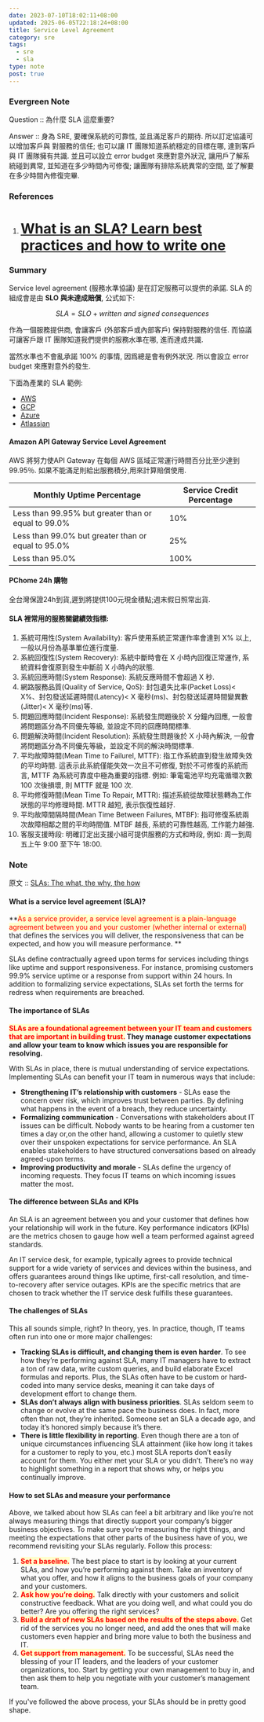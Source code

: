 ```yaml
---
date: 2023-07-10T18:02:11+08:00
updated: 2025-06-05T22:18:24+08:00
title: Service Level Agreement
category: sre
tags:
  - sre
  - sla
type: note
post: true
---
```


### Evergreen Note

Question :: 為什麼 SLA 這麼重要?

Answer :: 身為 SRE, 要確保系統的可靠性, 並且滿足客戶的期待. 所以訂定協議可以增加客戶與 
對服務的信任; 也可以讓 IT 團隊知道系統穩定的目標在哪, 達到客戶與 IT 團隊擁有共識. 並且可以設立 error budget 來應對意外狀況, 讓用戶了解系統碰到異常, 並知道在多少時間內可修復; 讓團隊有排除系統異常的空間, 並了解要在多少時間內修復完畢.

<!--more-->

### References

1. # [What is an SLA? Learn best practices and how to write one](https://www.atlassian.com/itsm/service-request-management/slas)

### Summary

Service level agreement (服務水準協議) 是在訂定服務可以提供的承諾. SLA 的組成會是由 **SLO 與未達成賠償**, 公式如下:

$$ SLA = SLO + written\ and\ signed\ consequences $$

作為一個服務提供商, 會讓客戶 (外部客戶或內部客戶) 保持對服務的信任. 而協議可讓客戶跟 IT 團隊知道我們提供的服務水準在哪, 進而達成共識. 

當然水準也不會亂承諾 100% 的事情, 因爲總是會有例外狀況. 所以會設立 error budget 來應對意外的發生. 

下面為產業的 SLA 範例:

* [AWS](https://aws.amazon.com/tw/legal/service-level-agreements/)
* [GCP](https://cloud.google.com/terms/sla?hl=zh-tw)
* [Azure](https://azure.microsoft.com/zh-tw/support/legal/sla/)
* [Atlassian](https://www.atlassian.com/legal/sla)

#### Amazon API Gateway Service Level Agreement

AWS 將努力使API Gateway 在每個 AWS 區域正常運行時間百分比至少達到 99.95％. 如果不能滿足則給出服務積分,用來計算賠償使用.

|Monthly Uptime Percentage|Service Credit Percentage|
|---|---|
|Less than 99.95% but greater than or equal to 99.0%|10%|
|Less than 99.0% but greater than or equal to 95.0%|25%|
|Less than 95.0%|100%|

#### PChome 24h 購物

全台灣保證24h到貨,遲到將提供100元現金積點;週末假日照常出貨.

#### SLA 裡常用的服務關鍵績效指標:

1.  系統可用性(System Availability): 客戶使用系統正常運作率會達到 X% 以上, 一般以月份為基準單位進行度量.
2. 系統回復性(System Recovery): 系統中斷時會在 X 小時內回復正常運作, 系統資料會復原到發生中斷前 X 小時內的狀態.
3. 系統回應時間(System Response): 系統反應時間不會超過 X 秒.
4. 網路服務品質(Quality of Service, QoS): 封包遺失比率(Packet Loss)<  X%、封包發送延遲時間(Latency)< X 毫秒(ms)、封包發送延遲時間變異數(Jitter)< X 毫秒(ms)等.
5. 問題回應時間(Incident Response): 系統發生問題後於 X 分鐘內回應, 一般會將問題區分為不同優先等級, 並設定不同的回應時間標準.
6. 問題解決時間(Incident Resolution): 系統發生問題後於 X 小時內解決, 一般會將問題區分為不同優先等級，並設定不同的解決時間標準.
7. 平均故障時間(Mean Time to Failurel, MTTF): 指工作系統直到發生故障失效的平均時間. 這表示此系統僅能失效一次且不可修復, 對於不可修復的系統而言, MTTF 為系統可靠度中極為重要的指標. 例如: 筆電電池平均充電循環次數 100 次後損壞, 則 MTTF 就是 100 次.
8. 平均修復時間(Mean Time To Repair, MTTR): 描述系統從故障狀態轉為工作狀態的平均修理時間. MTTR 越短, 表示恢復性越好.
9. 平均故障間隔時間(Mean Time Between Failures, MTBF): 指可修復系統兩次故障相鄰之間的平均時間值. MTBF 越長, 系統的可靠性越高, 工作能力越強.
10. 客服支援時段: 明確訂定出支援小組可提供服務的方式和時段, 例如: 周一到周五上午 9:00 至下午 18:00.

### Note

原文 :: [SLAs: The what, the why, the how](https://www.atlassian.com/itsm/service-request-management/slas)

#### What is a service level agreement (SLA)?

**<span style="background-color: #ffffcc; color: red">As a service provider, a service level agreement is a plain-language agreement between you and your customer (whether internal or external)</span> that defines the services you will deliver, the responsiveness that can be expected, and how you will measure performance. **

SLAs define contractually agreed upon terms for services including things like uptime and support responsiveness. For instance, promising customers 99.9% service uptime or a response from support within 24 hours. In addition to formalizing service expectations, SLAs set forth the terms for redress when requirements are breached.

#### The importance of SLAs

**<span style="background-color: #ffffcc; color: red">SLAs are a foundational agreement between your IT team and customers that are important in building trust.</span> They manage customer expectations and allow your team to know which issues you are responsible for resolving.**

With SLAs in place, there is mutual understanding of service expectations. Implementing SLAs can benefit your IT team in numerous ways that include:

- **Strengthening IT’s relationship with customers** - SLAs ease the concern over risk, which improves trust between parties. By defining what happens in the event of a breach, they reduce uncertainty. 
- **Formalizing communication** - Conversations with stakeholders about IT issues can be difficult. Nobody wants to be hearing from a customer ten times a day or,on the other hand, allowing a customer to quietly stew over their unspoken expectations for service performance. An SLA enables stakeholders to have structured conversations based on already agreed-upon terms. 
- **Improving productivity and morale** - SLAs define the urgency of incoming requests. They focus IT teams on which incoming issues matter the most.

#### The difference between SLAs and KPIs

An SLA is an agreement between you and your customer that defines how your relationship will work in the future. Key performance indicators (KPIs) are the metrics chosen to gauge how well a team performed against agreed standards.

An IT service desk, for example, typically agrees to provide technical support for a wide variety of services and devices within the business, and offers guarantees around things like uptime, first-call resolution, and time-to-recovery after service outages. KPIs are the specific metrics that are chosen to track whether the IT service desk fulfills these guarantees.

#### The challenges of SLAs

This all sounds simple, right? In theory, yes. In practice, though, IT teams often run into one or more major challenges:

- **Tracking SLAs is difficult, and changing them is even harder**. To see how they’re performing against SLA, many IT managers have to extract a ton of raw data, write custom queries, and build elaborate Excel formulas and reports. Plus, the SLAs often have to be custom or hard-coded into many service desks, meaning it can take days of development effort to change them.
- **SLAs don’t always align with business priorities**. SLAs seldom seem to change or evolve at the same pace the business does. In fact, more often than not, they’re inherited. Someone set an SLA a decade ago, and today it’s honored simply because it’s there. 
- **There is little flexibility in reporting**. Even though there are a ton of unique circumstances influencing SLA attainment (like how long it takes for a customer to reply to you, etc.) most SLA reports don’t easily account for them. You either met your SLA or you didn’t. There’s no way to highlight something in a report that shows why, or helps you continually improve.

#### How to set SLAs and measure your performance

Above, we talked about how SLAs can feel a bit arbitrary and like you’re not always measuring things that directly support your company’s bigger business objectives. To make sure you’re measuring the right things, and meeting the expectations that other parts of the business have of you, we recommend revisiting your SLAs regularly. Follow this process:

1. **<span style="background-color: #ffffcc; color: red">Set a baseline.</span>** The best place to start is by looking at your current SLAs, and how you’re performing against them. Take an inventory of what you offer, and how it aligns to the business goals of your company and your customers.
2. **<span style="background-color: #ffffcc; color: red">Ask how you’re doing.</span>** Talk directly with your customers and solicit constructive feedback. What are you doing well, and what could you do better? Are you offering the right services?
3. **<span style="background-color: #ffffcc; color: red">Build a draft of new SLAs based on the results of the steps above.</span>** Get rid of the services you no longer need, and add the ones that will make customers even happier and bring more value to both the business and IT.
4. **<span style="background-color: #ffffcc; color: red">Get support from management.</span>** To be successful, SLAs need the blessing of your IT leaders, and the leaders of your customer organizations, too. Start by getting your own management to buy in, and then ask them to help you negotiate with your customer’s management team.

If you've followed the above process, your SLAs should be in pretty good shape.